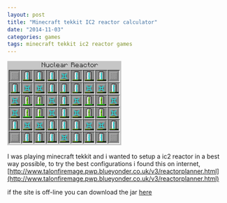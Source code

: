 ```yaml
---
layout: post
title: "Minecraft tekkit IC2 reactor calculator"
date: "2014-11-03"
categories: games
tags: minecraft tekkit ic2 reactor games
---
```


![ic2 reactor](/assets/images/post/2014-11-03-tekkit-ic2-reactor-calculator/ic2reactorsetup.png)

I was playing minecraft tekkit and i wanted to setup a ic2 reactor in a best way possible, to try the best configurations i found this on internet, [http://www.talonfiremage.pwp.blueyonder.co.uk/v3/reactorplanner.html](http://www.talonfiremage.pwp.blueyonder.co.uk/v3/reactorplanner.html)

if the site is off-line you can download the jar [here](http://www.mediafire.com/download/dn7zxdkumi23e11/IC2ReactorPlannerV2.jar)
